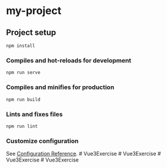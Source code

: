 # my-project

## Project setup
```
npm install
```

### Compiles and hot-reloads for development
```
npm run serve
```

### Compiles and minifies for production
```
npm run build
```

### Lints and fixes files
```
npm run lint
```

### Customize configuration
See [Configuration Reference](https://cli.vuejs.org/config/).
#   V u e 3 E x e r c i s e  
 #   V u e 3 E x e r c i s e  
 #   V u e 3 E x e r c i s e  
 #   V u e 3 E x e r c i s e  
 